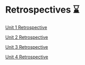 # Retrospectives ⌛️

[Unit 1 Retrospective](unit1.md)

[Unit 2 Retrospective](unit2.md)

[Unit 3 Retrospective](unit3.md)

[Unit 4 Retrospective](unit4.md)

